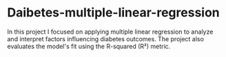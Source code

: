 # Daibetes-multiple-linear-regression
In this project I focused on applying multiple linear regression to analyze and interpret factors influencing diabetes outcomes. The project also evaluates the model's fit using the R-squared (R²) metric.
